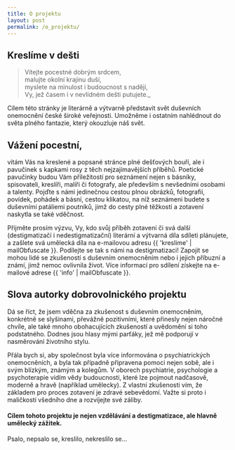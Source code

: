 ```yaml
---
title: O projektu
layout: post
permalink: /o_projektu/
---
```


## Kreslíme v dešti

> Vítejte pocestné dobrým srdcem,  
> malujte okolní krajinu duší,  
> myslete na minulost i budoucnost s nadějí,  
> Vy, jež časem i v nevlídném dešti putujete._
 
Cílem této stránky je literárně a výtvarně představit svět duševních onemocnění české široké veřejnosti. Umožněme i ostatním nahlédnout do světa plného fantazie, který okouzluje náš svět.

## Vážení pocestní,

vítám Vás na kreslené a popsané stránce plné dešťových bouří, ale i pavučinek s kapkami rosy z těch nejzajímavějších příběhů.
Poetické pavučinky budou Vám příležitostí pro seznámení nejen s básníky, spisovateli, kreslíři, malíři či fotografy, ale především s nevšedními osobami a talenty.
Pojďte s námi jedinečnou cestou plnou obrázků, fotografií, povídek, pohádek a básní, cestou klikatou, na níž seznámeni budete s duševními patáliemi poutníků, jimž do cesty plné těžkostí a zotavení naskytla se také vděčnost.

Přijměte prosím výzvu, Vy, kdo svůj příběh zotavení či svá další (destigmatizačí i nedestigmatizační) literární a výtvarná díla sdíleti plánujete, a zašlete svá umělecká díla na e-mailovou adresu {{ 'kreslime' | mailObfuscate }}. Podílejte se tak s námi na destigmatizaci! Zapojit se mohou lidé se zkušeností s duševním onemocněním nebo i jejich příbuzní a známí, jimž nemoc ovlivnila život. Více informací pro sdílení získejte na e-mailové adrese {{ 'info' | mailObfuscate }}.

## Slova autorky dobrovolnického projektu

Dá se říct, že jsem vděčna za zkušenost s duševním onemocněním, konkrétně se slyšinami, převážně pozitivními, které přinesly nejen náročné chvíle, ale také mnoho obohacujících zkušeností a uvědomění si toho podstatného. Dodnes jsou hlasy mými parťáky, jež mě podporují v nasměrování životního stylu. 

Přála bych si, aby společnost byla více informována o psychiatrických onemocněních, a byla tak případně připravena pomoci nejen sobě, ale i svým blízkým, známým a kolegům. V oborech psychiatrie, psychologie a psychoterapie vidím vědy budoucnosti, které lze pojmout nadčasově, moderně a hravě (například umělecky). Z vlastní zkušenosti vím, že základem pro proces zotavení je zdravé sebevědomí. Važte si proto i maličkostí všedního dne a rozvíjejte své záliby.

#### Cílem tohoto projektu je nejen vzdělávání a destigmatizace, ale hlavně umělecký zážitek.

Psalo, nepsalo se, kreslilo, nekreslilo se...

